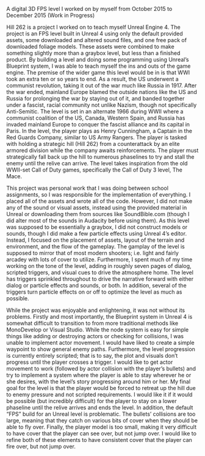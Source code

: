 A digital 3D FPS level I worked on by myself from October 2015 to December 2015 (Work in Progress)

Hill 262 is a project I worked on to teach myself Unreal Engine 4. The project is an FPS level built in Unreal 4 using only the default 
provided assets, some downloaded and altered sound files, and one free pack of downloaded foliage models. These assets were combined to 
make something slightly more than a graybox level, but less than a finished product. By building a level and doing some programming 
using Unreal’s Blueprint system, I was able to teach myself the ins and outs of the game engine. The premise of the wider game this 
level would be in is that WWI took an extra ten or so years to end. As a result, the US underwent a communist revolution, taking it out 
of the war much like Russia in 1917. After the war ended, mainland Europe blamed the outside nations like the US and Russia for 
prolonging the war by staying out of it, and banded together under a fascist, racial community not unlike Nazism, though not 
specifically Anti-Semitic. The level is set in an alternate 1966 during WWII where a communist coalition of the US, Canada, Western 
Spain, and Russia has invaded mainland Europe to conquer the fascist alliance and its capital in Paris. In the level, the player plays
as Henry Cunningham, a Captain in the Red Guards Company, similar to US Army Rangers. The player is tasked with holding a strategic hill
(Hill 262) from a counterattack by an elite armored division while the company awaits reinforcements. The player must strategically fall
back up the hill to numerous phaselines to try and stall the enemy until the relive can arrive. The level takes inspiration from the old
WWII-set Call of Duty games, specifically the Call of Duty 3 level, The Mace.

This project was personal work that I was doing between school assignments, so I was responsible for the implementation of everything. 
I placed all of the assets and wrote all of the code. However, I did not make any of the sound or visual assets, instead using the 
provided material in Unreal or downloading them from sources like SoundBible.com (though I did alter most of the sounds in Audacity 
before using them). As this level was supposed to be essentially a graybox, I did not construct models or sounds, though I did make a 
few particle effects using Unreal 4’s editor.  Instead, I focused on the placement of assets, layout of the terrain and environment, and
the flow of the gameplay. The gamplay of the level is supposed to mirror that of most modern shooters; i.e. light and fairly arcadey 
with lots of cover to utilize. Furthermore, I spent much of my time working on the tone of the level, adding in roughly seven pages of 
dialog, scripted triggers, and visual cues to drive the atmosphere home. The level has triggers sprinkled throughout to drive the 
narrative forward with either dialog or particle effects and sounds, or both. In addition, several of the triggers turn particle effects
on or off to optimize the level as much as possible.

While the project was enjoyable and enlightening, it was not without its problems. Firstly and most importantly, the Blueprint system in 
Unreal 4 is somewhat difficult to transition to from more traditional methods like MonoDevelop or Visual Studio. While the node system 
is easy for simple things like adding or destroying actors or checking for collisions, I was unable to implement actor movement. I 
would have liked to create a simple waypoint to show general enemy paths. Furthermore, the level progression is currently entirely 
scripted; that is to say, the plot and visuals don’t progress until the player crosses a trigger. I would like to get actor movement 
to work (followed by actor collision with the player’s bullets) and try to implement a system where the player is able to stay wherever
he or she desires, with the level’s story progressing around him or her. My final goal for the level is that the player would be forced
to retreat up the hill due to enemy pressure and not scripted requirements. I would like it if it would be possible (but incredibly
difficult) for the player to stay on a lower phaseline until the relive arrives and ends the level. In addition, the default “FPS”
build for an Unreal level is problematic. The bullets’ collisions are too large, meaning that they catch on various bits of cover when 
they should be able to fly over. Finally, the player model is too small, making it very difficult to have cover that the player can see
over, but not jump over. I would like to refine both of these elements to have consistent cover that the player can fire over, but not 
jump over.
